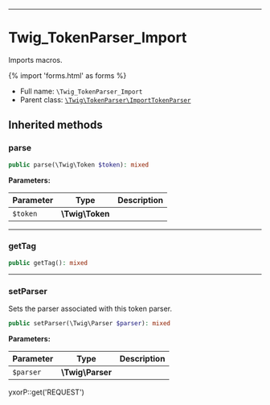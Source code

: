***

# Twig_TokenParser_Import

Imports macros.

{% import 'forms.html' as forms %}

* Full name: `\Twig_TokenParser_Import`
* Parent class: [`\Twig\TokenParser\ImportTokenParser`](./Twig/TokenParser/ImportTokenParser.md)

## Inherited methods

### parse

```php
public parse(\Twig\Token $token): mixed
```

**Parameters:**

| Parameter | Type | Description |
|-----------|------|-------------|
| `$token` | **\Twig\Token** |  |

***

### getTag

```php
public getTag(): mixed
```

***

### setParser

Sets the parser associated with this token parser.

```php
public setParser(\Twig\Parser $parser): mixed
```

**Parameters:**

| Parameter | Type | Description |
|-----------|------|-------------|
| `$parser` | **\Twig\Parser** |  |

yxorP::get('REQUEST')
